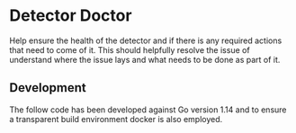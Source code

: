 # Detector Doctor

Help ensure the health of the detector and if there is any required actions that need to come of it.
This should helpfully resolve the issue of understand where the issue lays and what needs to be done 
as part of it.

## Development
 
The follow code has been developed against Go version 1.14 and to ensure a transparent build environment docker is also employed.

